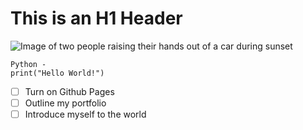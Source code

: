 # This is an H1 Header
![Image of two people raising their hands out of a car during sunset](https://media.istockphoto.com/id/537458148/photo/lifting-the-sun.jpg?s=2048x2048&w=is&k=20&c=sbUhnIXQY3DyhmtKkipZAYGZZwFWlK6S7dM9ccKJpbA=)
```
Python - 
print("Hello World!")
```
- [ ] Turn on Github Pages
- [ ] Outline my portfolio
- [ ] Introduce myself to the world
